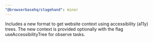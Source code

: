 ```yaml
---
"@browserbasehq/stagehand": minor
---
```


Includes a new format to get website context using accessibility (a11y) trees. The new context is provided optionally with the flag useAccessibilityTree for observe tasks.
